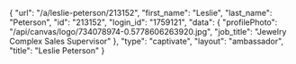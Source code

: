 {
    "url": "\/a\/leslie-peterson\/213152",
    "first_name": "Leslie",
    "last_name": "Peterson",
    "id": "213152",
    "login_id": "1759121",
    "data": {
        "profilePhoto": "\/api\/canvas\/logo\/734078974-0.5778606263920.jpg",
        "job_title": "Jewelry Complex Sales Supervisor"
    },
    "type": "captivate",
    "layout": "ambassador",
    "title": "Leslie Peterson"
}